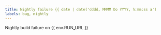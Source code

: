 ```yaml
---
title: Nightly failure {{ date | date('dddd, MMMM Do YYYY, h:mm:ss a') }}
labels: bug, nightly
---
```


Nightly build failure on {{ env.RUN_URL }}
